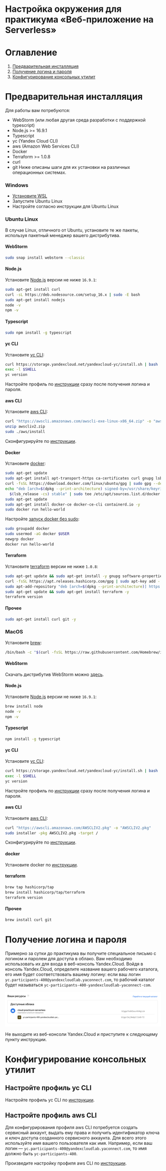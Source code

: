 # Настройка окружения для практикума «Веб-приложение на Serverless»

# Оглавление
1. [Предварительная инсталляция](#Предварительная-инсталляция)
2. [Получение логина и пароля](#Получение-логина-и-пароля)
3. [Конфигурирование консольных утилит](#Конфигурирование-консольных-утилит)

# Предварительная инсталляция

Для работы вам потребуются:
- WebStorm (или любая другая среда разработки с поддержкой typescript)
- Node.js >= 16.9.1
- Typescript
- yc (Yandex Cloud CLI)
- aws (Amazon Web Services CLI)
- Docker
- Terraform >= 1.0.8
- curl
- git
Ниже описаны шаги для их установки на различных операционных системах.

### Windows

- [Установите WSL](https://docs.microsoft.com/en-us/windows/wsl/install)
- Запустите Ubuntu Linux
- Настройте согласно инструкции для Ubuntu Linux

### Ubuntu Linux

В случае Linux, отличного от Ubuntu, установите те же пакеты, используя пакетный менеджер вашего дистрибутива.

#### WebStorm

```bash
sudo snap install webstorm --classic
```

#### Node.js

Установите [Node.js](https://nodejs.org/en/download/current/) версии не ниже `16.9.1`:

```bash
sudo apt-get install curl
curl -sL https://deb.nodesource.com/setup_16.x | sudo -E bash
sudo apt-get install nodejs
node -v
npm -v
```

#### Typescript

```bash
sudo npm install -g typescript
```

#### yc CLI

Установите [yc CLI](https://cloud.yandex.ru/docs/cli/operations/install-cli#interactive):

```bash
curl https://storage.yandexcloud.net/yandexcloud-yc/install.sh | bash
exec -l $SHELL
yc version
```

Настройте профиль по [инструкции](https://cloud.yandex.ru/docs/cli/operations/profile/profile-create#interactive-create) сразу после получения логина и пароля.

#### aws CLI

Установите [aws CLI](https://docs.aws.amazon.com/cli/latest/userguide/install-cliv2-linux.html):

```bash
curl "https://awscli.amazonaws.com/awscli-exe-linux-x86_64.zip" -o "awscliv2.zip"
unzip awscliv2.zip
sudo ./aws/install
```

Сконфигурируйте по [инструкции](https://cloud.yandex.ru/docs/ydb/quickstart/document-api/aws-setup).

#### Docker

Установите [docker](https://docs.docker.com/engine/install/ubuntu/):

```bash
sudo apt-get update
sudo apt-get install apt-transport-https ca-certificates curl gnupg lsb-release -y
curl -fsSL https://download.docker.com/linux/ubuntu/gpg | sudo gpg --dearmor -o /usr/share/keyrings/docker-archive-keyring.gpg
echo "deb [arch=$(dpkg --print-architecture) signed-by=/usr/share/keyrings/docker-archive-keyring.gpg] https://download.docker.com/linux/ubuntu \
  $(lsb_release -cs) stable" | sudo tee /etc/apt/sources.list.d/docker.list > /dev/null
sudo apt-get update
sudo apt-get install docker-ce docker-ce-cli containerd.io -y
sudo docker run hello-world
```

Настройте [запуск docker без sudo](https://docs.docker.com/engine/install/linux-postinstall/#manage-docker-as-a-non-root-user):

```bash
sudo groupadd docker
sudo usermod -aG docker $USER
newgrp docker
docker run hello-world
```

#### Terraform

Установите [terraform](https://learn.hashicorp.com/tutorials/terraform/install-cli) версии не ниже `1.0.8`:

```bash
sudo apt-get update && sudo apt-get install -y gnupg software-properties-common curl
curl -fsSL https://apt.releases.hashicorp.com/gpg | sudo apt-key add -
sudo apt-add-repository "deb [arch=$(dpkg --print-architecture)] https://apt.releases.hashicorp.com $(lsb_release -cs) main"
sudo apt-get update && sudo apt-get install terraform -y
terraform version
```

#### Прочее

```bash
sudo apt-get install curl git -y
```

### MacOS

Установите [brew](https://brew.sh):

```bash
/bin/bash -c "$(curl -fsSL https://raw.githubusercontent.com/Homebrew/install/HEAD/install.sh)"
```

#### WebStorm

Скачать дистрибутив WebStorm можно [здесь](https://www.jetbrains.com/ru-ru/webstorm/download/#section=mac).

#### Node.js

Установите [Node.js](https://nodejs.org/en/download/current/) версии не ниже `16.9.1`:

```bash
brew install node
node -v  
npm -v  
```

#### Typescript

```bash
npm install -g typescript
```

#### yc CLI

Установите [yc CLI](https://cloud.yandex.ru/docs/cli/operations/install-cli#interactive):

```bash
curl https://storage.yandexcloud.net/yandexcloud-yc/install.sh | bash
exec -l $SHELL
yc version
```

Настройте профиль по [инструкции](https://cloud.yandex.ru/docs/cli/operations/profile/profile-create#interactive-create) сразу после получения логина и пароля.


#### aws CLI

Установите [aws CLI](https://docs.aws.amazon.com/cli/latest/userguide/install-cliv2-mac.html):

```bash
curl "https://awscli.amazonaws.com/AWSCLIV2.pkg" -o "AWSCLIV2.pkg"
sudo installer -pkg AWSCLIV2.pkg -target /
```

Сконфигурируйте по [инструкции](https://cloud.yandex.ru/docs/ydb/quickstart/document-api/aws-setup).

#### docker

Установите docker по [инструкции](https://docs.docker.com/desktop/mac/install/).

#### terraform

```bash
brew tap hashicorp/tap
brew install hashicorp/tap/terraform
terraform version
```

#### Прочее

```bash
brew install curl git
```

# Получение логина и пароля

Примерно за сутки до практикума вы получите специальное письмо с логином и паролем для доступа в облако. Вам необходимо использовать их для входа в веб-консоль Yandex.Cloud. Войдя в консоль Yandex.Cloud, определите название вашего рабочего каталога, его имя будет соответствовать вашему логину: если ваш логин `yc.participants-400@yandexcloudlab.yaconnect.com`, то рабочий каталог будет называться `yc-participants-400-yandexcloudlab-yaconnect-com`.

![Alt-текст](folder.png)

Не выходите из веб-консоли Yandex.Cloud и приступите к следующему пункту инструкции.

# Конфигурирование консольных утилит
## Настройте профиль yc CLI
Настройте профиль yc CLI по [инструкции](https://cloud.yandex.ru/docs/cli/operations/profile/profile-create#interactive-create).

## Настройте профиль aws CLI

Для конфигурирования профиля aws CLI потребуется создать сервисный аккаунт, выдать ему права и получить идентификатор ключа и ключ доступа созданного сервисного аккаунта. Для всего этого используйте имя вашего пользователя как имя. Например, если ваш логин — `yc.participants-400@yandexcloudlab.yaconnect.com`, то имя должно быть `yc-participants-400`.

Произведите настройку профиля aws CLI по [инструкции](https://cloud.yandex.ru/docs/ydb/quickstart/document-api/aws-setup).
